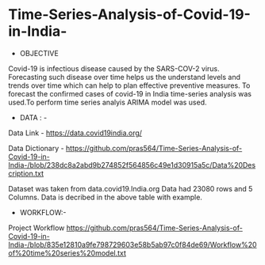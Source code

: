 # Time-Series-Analysis-of-Covid-19-in-India-

* OBJECTIVE

Covid-19 is infectious disease caused by the SARS-COV-2 virus. Forecasting such disease over time helps us the understand 
levels and trends over time which can help to plan effective preventive measures. To forecast the confirmed cases of covid-19 in India 
time-series analysis was used.To perform time series analyis ARIMA model was used. 

* DATA  : -

Data Link - https://data.covid19india.org/

Data Dictionary - https://github.com/pras564/Time-Series-Analysis-of-Covid-19-in-India-/blob/238dc8a2abd9b274852f564856c49e1d30915a5c/Data%20Description.txt

Dataset was taken from data.covid19.India.org 
Data had 23080 rows and 5 Columns.
Data is decribed in the above table with example.


* WORKFLOW:-

Project Workflow 
https://github.com/pras564/Time-Series-Analysis-of-Covid-19-in-India-/blob/835e12810a9fe798729603e58b5ab97c0f84de69/Workflow%20of%20time%20series%20model.txt



